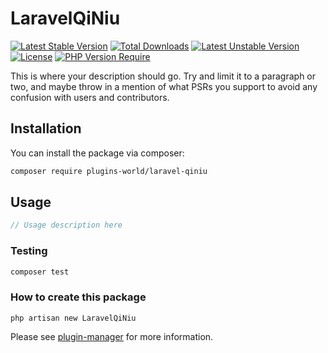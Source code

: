 # LaravelQiNiu

[![Latest Stable Version](http://poser.pugx.org/plugins-world/laravel-qiniu/v)](https://packagist.org/packages/plugins-world/laravel-qiniu)
[![Total Downloads](http://poser.pugx.org/plugins-world/laravel-qiniu/downloads)](https://packagist.org/packages/plugins-world/laravel-qiniu)
[![Latest Unstable Version](http://poser.pugx.org/plugins-world/laravel-qiniu/v/unstable)](https://packagist.org/packages/plugins-world/laravel-qiniu) [![License](http://poser.pugx.org/plugins-world/laravel-qiniu/license)](https://packagist.org/packages/plugins-world/laravel-qiniu)
[![PHP Version Require](http://poser.pugx.org/plugins-world/laravel-qiniu/require/php)](https://packagist.org/packages/plugins-world/laravel-qiniu)

This is where your description should go. Try and limit it to a paragraph or two, and maybe throw in a mention of what PSRs you support to avoid any confusion with users and contributors.

## Installation

You can install the package via composer:

```bash
composer require plugins-world/laravel-qiniu
```

## Usage

``` php
// Usage description here
```

### Testing

``` bash
composer test
```

### How to create this package

`php artisan new LaravelQiNiu`

Please see [plugin-manager](https://github.com/fresns/plugin-manager) for more information.
